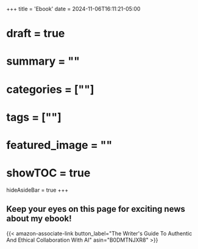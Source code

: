 +++
title = 'Ebook'
date = 2024-11-06T16:11:21-05:00
# draft = true
# summary = ""
# categories = [""]
# tags = [""]
# featured_image = ""
# showTOC = true
hideAsideBar = true
+++
## Keep your eyes on this page for exciting news about my ebook!

{{< amazon-associate-link button_label="The Writer's Guide To Authentic And Ethical Collaboration With AI" asin="B0DMTNJXR8" >}}
